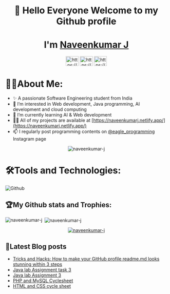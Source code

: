 <h1 align="center"> 👋 Hello Everyone Welcome to my Github profile</a>

<h1 align="center">I'm <a href="https://naveenkumarj.netlify.app/" >Naveenkumar J</a></h1>
<p align="center">
<a href="https://linkedin.com/in/naveenkumar-j-610147174/" target="blank"><img align="center" src="https://raw.githubusercontent.com/rahuldkjain/github-profile-readme-generator/master/src/images/icons/Social/linked-in-alt.svg" alt="https://www.linkedin.com/in/naveenkumar-j-610147174/" height="30" width="40" /></a>
<a href="https://instagram.com/eagle_programming/" target="blank"><img align="center" src="https://raw.githubusercontent.com/rahuldkjain/github-profile-readme-generator/master/src/images/icons/Social/instagram.svg" alt="https://www.instagram.com/eagle_programming/" height="30" width="40" /></a>
<a href="https://hashnode.com/@naveenkumarj" target="blank"><img align="center" src="https://raw.githubusercontent.com/rahuldkjain/github-profile-readme-generator/master/src/images/icons/Social/hashnode.svg" alt="https://hashnode.com/@naveenkumarj" height="30" width="40" /></a>
</p>
 
 # 👨‍💻About Me:
- ✨ A passionate Software Engineering student from India
- 🚀 I’m interested in Web development, Java programming, AI development and cloud computing 
- 🌱 I’m currently learning AI & Web development 
- 👨‍💻 All of my projects are available at [https://naveenkumarj.netlify.app/](https://naveenkumarj.netlify.app/)
- 📫 I regularly post programming contents on [@eagle_programming](https://www.instagram.com/eagle_programming/) Instagram page

<p align="center"> <img src="https://komarev.com/ghpvc/?username=naveenkumar-j&label=Profile%20views&color=green&style=flat" alt="naveenkumar-j" /> </p>




# 🛠️Tools and Technologies:
![Github](https://user-images.githubusercontent.com/70682152/152630758-738e269d-5d06-4928-81bb-937138dee71c.png)

## 🏆My Github stats and Trophies:

<p><img align="left" src="https://github-readme-stats.vercel.app/api/top-langs?username=naveenkumar-j&show_icons=true&locale=en&layout=compact&theme=radical" alt="naveenkumar-j" /></p>

<p>&nbsp;<img align="center" src="https://github-readme-stats.vercel.app/api?username=naveenkumar-j&show_icons=true&theme=radical" alt="naveenkumar-j" /></p>

<p align="center"><a href="https://github.com/ryo-ma/github-profile-trophy"><img src="https://github-profile-trophy.vercel.app/?username=naveenkumar-j" alt="naveenkumar-j" /></a></p>


## 📕Latest Blog posts
<!-- BLOG-POST-LIST:START -->
- [Tricks and Hacks: How to make your GitHub profile readme.md looks stunning within 3 steps](https://naveenkumarj.hashnode.dev/tricks-and-hacks-how-to-make-your-github-profile-readmemd-looks-stunning-within-3-steps)
- [Java lab Assignment task 3](https://naveenkumarj.hashnode.dev/java-lab-assignment-task-3)
- [Java lab Assignment 3](https://naveenkumarj.hashnode.dev/java-lab-assignment-3)
- [PHP and MySQL Cyclesheet](https://naveenkumarj.hashnode.dev/php-and-mysql-cyclesheet)
- [HTML and CSS cycle sheet](https://naveenkumarj.hashnode.dev/html-and-css-cycle-sheet)
<!-- BLOG-POST-LIST:END -->



<!---
naveenkumar-j/naveenkumar-j is a ✨ special ✨ repository because its `README.md` (this file) appears on your GitHub profile.
You can click the Preview link to take a look at your changes.
--->

